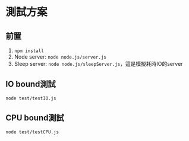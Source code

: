 # 測試方案

## 前置

1. `npm install`
2. Node server: `node node.js/server.js`
3. Sleep server: `node node.js/sleepServer.js`，這是模擬耗時IO的server

## IO bound測試

`node test/testIO.js`

## CPU bound測試

`node test/testCPU.js`